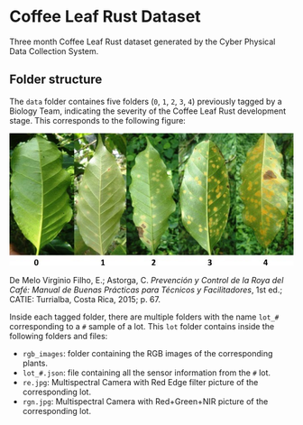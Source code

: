 # Coffee Leaf Rust Dataset
Three month Coffee Leaf Rust dataset generated by the Cyber Physical Data Collection System.

## Folder structure

The `data` folder containes five folders (`0`, `1`, `2`, `3`, `4`) previously tagged by a Biology Team, indicating the severity of the Coffee Leaf Rust development stage. This corresponds to the following figure:

![clr_development_stage](resources/clr_devel_stage.jpg)

De Melo Virginio Filho, E.; Astorga, C. _Prevención y Control de la Roya del Café: Manual de Buenas Prácticas para Técnicos y Facilitadores_, 1st ed.; CATIE: Turrialba, Costa Rica, 2015; p. 67.

Inside each tagged folder, there are multiple folders with the name `lot_#` corresponding to a `#` sample of a lot. This `lot` folder contains inside the following folders and files:

- `rgb_images`: folder containing the RGB images of the corresponding plants.
- `lot_#.json`: file containing all the sensor information from the `#` lot.
- `re.jpg`: Multispectral Camera with Red Edge filter picture of the corresponding lot.
- `rgn.jpg`: Multispectral Camera with Red+Green+NIR picture of the corresponding lot.
